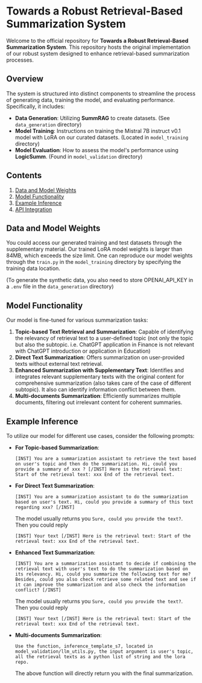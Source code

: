 # Towards a Robust Retrieval-Based Summarization System

Welcome to the official repository for **Towards a Robust Retrieval-Based Summarization System**. This repository hosts the original implementation of our robust system designed to enhance retrieval-based summarization processes.

## Overview

The system is structured into distinct components to streamline the process of generating data, training the model, and evaluating performance. Specifically, it includes:

- **Data Generation**: Utilizing **SummRAG** to create datasets. (See `data_generation` directory)
- **Model Training**: Instructions on training the Mistral 7B instruct v0.1 model with LoRA on our curated datasets. (Located in `model_training` directory)
- **Model Evaluation**: How to assess the model's performance using **LogicSumm**. (Found in `model_validation` directory)

## Contents

1. [Data and Model Weights](#data-and-model-weights)
2. [Model Functionality](#model-functionality)
3. [Example Inference](#example-inference)
4. [API Integration](#api-integration)

## Data and Model Weights

You could access our generated training and test datasets through the supplementary material. Our trained LoRA model weights is larger than 84MB, which exceeds the size limit. One can reproduce our model weights through the `train.py` in the `model_training` directory by specifying the training data location.

(To generate the synthetic data, you also need to store OPENAI_API_KEY in a `.env` file in the `data_generation` directory)

## Model Functionality

Our model is fine-tuned for various summarization tasks:
1. **Topic-based Text Retrieval and Summarization**: Capable of identifying the relevancy of retrieval text to a user-defined topic (not only the topic but also the subtopic. i.e. ChatGPT application in Finance is not relevant with ChatGPT introduction or application in Education)
2. **Direct Text Summarization**: Offers summarization on user-provided texts without external text retrieval.
3. **Enhanced Summarization with Supplementary Text**: Identifies and integrates relevant supplementary texts with the original content for comprehensive summarization (also takes care of the case of different subtopic). It also can identify information conflict between them.
4. **Multi-documents Summarization**: Efficiently summarizes multiple documents, filtering out irrelevant content for coherent summaries.

## Example Inference

To utilize our model for different use cases, consider the following prompts:

- **For Topic-based Summarization**:
  ```
  [INST] You are a summarization assistant to retrieve the text based on user's topic and then do the summarization. Hi, could you provide a summary of xxx ? [/INST] Here is the retrieval text: Start of the retrieval text: xxx End of the retrieval text.
  ```
- **For Direct Text Summarization**:
  ```
  [INST] You are a summarization assistant to do the summarization based on user's text. Hi, could you provide a summary of this text regarding xxx? [/INST] 
  ```
  The model usually returns you `Sure, could you provide the text?`. Then you could reply
  ```
  [INST] Your text [/INST] Here is the retrieval text: Start of the retrieval text: xxx End of the retrieval text. 
  ```
- **Enhanced Text Summarization**:
  ```
  [INST] You are a summarization assistant to decide if combining the retrieval text with user's text to do the summarization based on its relevancy. Hi, could you summarize the following text for me?
  Besides, could you also check retrieve some related text and see if it can improve the summarization and also check the information conflict? [/INST]
  ```
  The model usually returns you `Sure, could you provide the text?`. Then you could reply
  ```
  [INST] Your text [/INST] Here is the retrieval text: Start of the retrieval text: xxx End of the retrieval text.
- **Multi-documents Summarization**:
  ```
  Use the function, inference_template_s7, located in model_validation/llm_utils.py, the input argument is user's topic, all the retrieval texts as a python list of string and the lora repo.
  ```
  The above function will directly return you with the final summarization.
